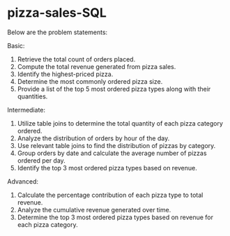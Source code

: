 # pizza-sales-SQL

Below are the problem statements:

Basic:
1. Retrieve the total count of orders placed.
2. Compute the total revenue generated from pizza sales.
3. Identify the highest-priced pizza.
4. Determine the most commonly ordered pizza size.
5. Provide a list of the top 5 most ordered pizza types along with their quantities.

Intermediate:
1. Utilize table joins to determine the total quantity of each pizza category ordered.
2. Analyze the distribution of orders by hour of the day.
3. Use relevant table joins to find the distribution of pizzas by category.
4. Group orders by date and calculate the average number of pizzas ordered per day.
5. Identify the top 3 most ordered pizza types based on revenue.

Advanced:
1. Calculate the percentage contribution of each pizza type to total revenue.
2. Analyze the cumulative revenue generated over time.
3. Determine the top 3 most ordered pizza types based on revenue for each pizza category.
